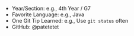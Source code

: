 - Year/Section: e.g., 4th Year / G7
- Favorite Language: e.g., Java
- One Git Tip Learned: e.g., Use `git status` often
- GitHub: @patetetet